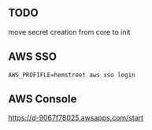 ## TODO 
move secret creation from core to init

## AWS SSO
`AWS_PROFIFLE=hemstreet aws sso login`

## AWS Console
https://d-9067f78025.awsapps.com/start
